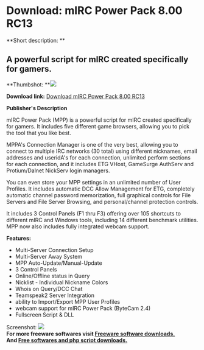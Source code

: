 # Download: mIRC Power Pack 8.00 RC13

**Short description: **

## A powerful script for mIRC created specifically for gamers.

  
**Thumbshot: **![](http://www.freewarefiles.com/screenshot/mircpowerpack_md.gif)   
  
**Download link:** [Download mIRC Power Pack 8.00 RC13](http://freesoftwares.boysofts.com/MIRC-Power-Pack-RC_program_19394.html)  
  

**Publisher's Description**  
  

mIRC Power Pack (MPP) is a powerful script for mIRC created specifically for
gamers. It includes five different game browsers, allowing you to pick the
tool that you like best.

MPPA's Connection Manager is one of the very best, allowing you to connect to
multiple IRC networks (30 total) using different nicknames, email addresses
and useridA's for each connection, unlimited perform sections for each
connection, and it includes ETG VHost, GameSurge AuthServ and Protium/Dalnet
NickServ login managers.

You can even store your MPP settings in an unlimited number of User Profiles.
It includes automatic DCC Allow Management for ETG, completely automatic
channel password memorization, full graphical controls for File Servers and
File Server Browsing, and personal/channel protection controls.

It includes 3 Control Panels (F1 thru F3) offering over 105 shortcuts to
different mIRC and Windows tools, including 14 different benchmark utilities.
MPP now also includes fully integrated webcam support.

**Features:**

  * Multi-Server Connection Setup 
  * Multi-Server Away System 
  * MPP Auto-Update/Manual-Update 
  * 3 Control Panels 
  * Online/Offline status in Query 
  * Nicklist - Individual Nickname Colors 
  * Whois on Query/DCC Chat 
  * Teamspeak2 Server Integration 
  * ability to Import/Export MPP User Profiles 
  * webcam support for mIRC Power Pack (ByteCam 2.4) 
  * Fullscreen Script & DLL 

  
  
Screenshot: ![](http://www.freewarefiles.com/screenshot/mircpowerpack.gif)  
**For more freeware softwares visit [Freeware software downloads.](http://freesoftwares.boysofts.com/)**   
**And [Free softwares and php script downloads.](http://www.boysofts.com/)**

